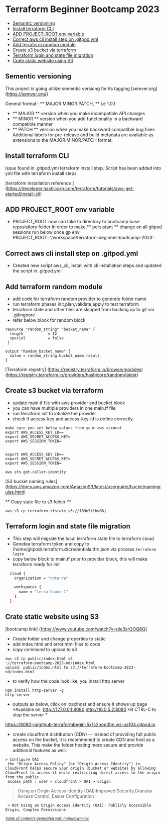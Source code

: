 # Terraform Beginner Bootcamp 2023
  * [Semantic versioning](#sementic-versioning)
  * [Install terraform CLI](#install-terraform-cli)
  * [ADD PROJECT_ROOT env variable](#add-project-root-env-variable)
  * [Correct aws cli install step on .gitpod.yml](#correct-aws-cli-install-step-on-gitpodyml)
  * [Add terraform random module](#add-terraform-random-module)
  * [Create s3 bucket via terraform](#crate-s3-bucket-via-terraform)
  * [Terraform login and state file migration](#terraform-login-and-state-file-migration)
  * [Crate static website using S3](#crate-static-website-using-s3)

## Sementic versioning 

This project is going utilize sementic versiong for its tagging 
[semver.org] (https://semver.org/)

General format : 
 ** MAJOR.MINOR.PATCH, **  i.e 1.0.1 

- ** MAJOR **  version when you make incompatible API changes
- ** MINOR ** version when you add functionality in a backward compatible manner
- ** PATCH **  version when you make backward compatible bug fixes
Additional labels for pre-release and build metadata are available as extensions to the MAJOR.MINOR.PATCH format.

## Install terraform CLI 
Issue found in .gitpod.yml terraform install step. 
Script has been added into yml file with terraform install steps 


[terraform installation reference ] (https://developer.hashicorp.com/terraform/tutorials/aws-get-started/install-cli)

## ADD PROJECT_ROOT env variable 
- PROJECT_ROOT now can take to directory to bootcamp base reposisitory folder 
In order to make ** persistant ** change on all gitpod sessions run below once 
gp env PROJECT_ROOT='/workspace/terraform-beginner-bootcamp-2023'

## Correct aws cli install step on .gitpod.yml 
- Created new script aws_cli_install with cli installation steps and updated the script in .gitpod.yml

## Add terraform random module 
- add code for terraform random provider to generate folder name 
- run terraform phases init,plan,validate,apply to test terraform 
- terraform state and other files are skipped from backing up to git via .gitingnore 
- refer below block for random block
``` 
resource "random_string" "bucket_name" {
  length           = 12
  special          = false
 }

output "Random_backet_name" {
  value = random_string.bucket_name.result
}
```
[Terraform registry] (https://registry.terraform.io/browse/modules)
(https://registry.terraform.io/providers/hashicorp/random/latest)

## Create s3 bucket via terraform 
- update main.tf file with aws provider and bucket block 
- you can have multiple providers in one main.tf file
- run terraform init to intialize the provider 
- check if access-key and access-key-id is define correctly 
```
make sure you set below values from your aws account 
export AWS_ACCESS_KEY_ID==
export AWS_SECRET_ACCESS_KEY=
export AWS_SESSION_TOKEN=


export AWS_ACCESS_KEY_ID==
export AWS_SECRET_ACCESS_KEY=
export AWS_SESSION_TOKEN=

aws sts get-caller-identity
```
[S3 bucket naming rules] (https://docs.aws.amazon.com/AmazonS3/latest/userguide/bucketnamingrules.html)

 ** Copy state file to s3 folder **
```
aws s3 cp terraform.tfstate s3://f89n5ilhw86j

```

## Terraform login and state file migration 
- This step will migrate the local terraform state file to terraform cloud 
- Genetea terraform token and copy to  /home/gitpod/.terraform.d/credentials.tfrc.json via process `terraform login`
- copy below block to main.tf prior to provider block, this will make terraform ready for init 
```sh
  cloud {
    organization = "ndterra"

    workspaces {
      name = "terra-house-1"
    }
  }
``` 
## Crate static website using S3
[bootcamp link] {https://www.youtube.com/watch?v=qIe3srQOQ8Q}
- Create folder and change properties to static 
- add index.html and error.html files to code 
- copy command to upload to s3
```
aws s3 cp public/index.html s3
://terraform-bootcamp-2023-nd/index.html 
upload: public/index.html to s3://terraform-bootcamp-2023-nd/index.html
```
- to verify how the code look like, you install http server
```
npm install http-server -g
http-server
```
- outputs as below, click on loaclhost and ensure it shows up page 
*Available on:
  http://127.0.0.1:8080
  http://10.0.5.2:8080
Hit CTRL-C to stop the server * 

https://8080-ndgithub-terraformbegin-5x1c2nop0hn.ws-us104.gitpod.io

- create cloudfront distribution (CDN) 
-- Instead of providing full public access on the bucket, it is recommened to create CDN and host as a website. This make the folder hosting more secure and provide addtional features as well.

```  
> Configure OAI 
 the "Origin Access Policy" (or "Origin Access Identity") in CloudFront helps secure your origin (bucket or website) by allowing CloudFront to access it while restricting direct access to the origin from the public.
 access path : user > cloudfront > OAI > origin
```

 > Using an Origin Access Identity (OAI):Improved Security,Granular Access Control, Easier Configuration
```
 > Not Using an Origin Access Identity (OAI): Publicly Accessible Origin, Complex Permissions
```


<small><i><a href='http://ecotrust-canada.github.io/markdown-toc/'>Table of contents generated with markdown-toc</a></i></small>

